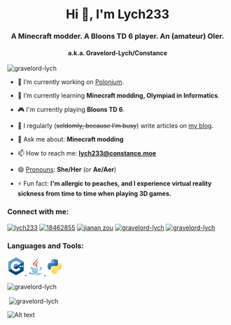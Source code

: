 <h1 align="center">Hi 👋, I'm Lych233</h1>
<h3 align="center">A Minecraft modder. A Bloons TD 6 player. An (amateur) OIer.</h3>
<h4 align="center">a.k.a. Gravelord-Lych/Constance </h4>

<p align="left"> <img src="https://komarev.com/ghpvc/?username=gravelord-lych&label=Profile%20views&color=0e75b6&style=flat" alt="gravelord-lych" /> </p>

- 🔭 I’m currently working on [Polonium](https://github.com/Gravelord-Lych/polonium).

- 🌱 I’m currently learning **Minecraft modding, Olympiad in Informatics**.

- 🎮 I'm currently playing **Bloons TD 6**.

- 📝 I regularly (~~seldomly, because I'm busy~~) write articles on [my blog](https://blog.constance.moe).

- 💬 Ask me about: **Minecraft modding**

- 📫 How to reach me: **lych233@constance.moe**

- 😄 [Pronouns](https://pronouns.constance.moe/#she/her/ae/aer): **She/Her** (or **Ae/Aer**)

- ⚡ Fun fact: **I'm allergic to peaches, and I experience virtual reality sickness from time to time when playing 3D games.**

<h3 align="left">Connect with me:</h3>
<p align="left">
<a href="https://twitter.com/lych233" target="blank"><img align="center" src="https://raw.githubusercontent.com/rahuldkjain/github-profile-readme-generator/master/src/images/icons/Social/twitter.svg" alt="lych233" height="30" width="40" /></a>
<a href="https://stackoverflow.com/users/18462855" target="blank"><img align="center" src="https://raw.githubusercontent.com/rahuldkjain/github-profile-readme-generator/master/src/images/icons/Social/stack-overflow.svg" alt="18462855" height="30" width="40" /></a>
<a href="https://www.facebook.com/profile.php?id=61563115012079" target="blank"><img align="center" src="https://raw.githubusercontent.com/rahuldkjain/github-profile-readme-generator/master/src/images/icons/Social/facebook.svg" alt="jianan zou" height="30" width="40" /></a>
<a href="https://www.youtube.com/@Lych-the-Gravelord" target="blank"><img align="center" src="https://raw.githubusercontent.com/rahuldkjain/github-profile-readme-generator/master/src/images/icons/Social/youtube.svg" alt="gravelord-lych" height="30" width="40" /></a>
<a href="https://codeforces.com/profile/gravelord-lych" target="blank"><img align="center" src="https://raw.githubusercontent.com/rahuldkjain/github-profile-readme-generator/master/src/images/icons/Social/codeforces.svg" alt="gravelord-lych" height="30" width="40" /></a>
</p>

<h3 align="left">Languages and Tools:</h3>
<p align="left"> <a href="https://www.w3schools.com/cpp/" target="_blank" rel="noreferrer"> <img src="https://raw.githubusercontent.com/devicons/devicon/master/icons/cplusplus/cplusplus-original.svg" alt="cplusplus" width="40" height="40"/> </a> <a href="https://www.java.com" target="_blank" rel="noreferrer"> <img src="https://raw.githubusercontent.com/devicons/devicon/master/icons/java/java-original.svg" alt="java" width="40" height="40"/> </a> <a href="https://www.python.org" target="_blank" rel="noreferrer"> <img src="https://raw.githubusercontent.com/devicons/devicon/master/icons/python/python-original.svg" alt="python" width="40" height="40"/> </a> </p>

<p><img align="center" src="https://github-readme-stats.vercel.app/api/top-langs?username=gravelord-lych&show_icons=true&locale=en&layout=compact" alt="gravelord-lych" /></p>

<p>&nbsp;<img align="center" src="https://github-readme-stats.vercel.app/api?username=gravelord-lych&show_icons=true&locale=en" alt="gravelord-lych" /></p>

![Alt text](https://spotify-recently-played-readme.vercel.app/api?user=31yuhkwke6nuf3urxkmrhueudifm&count=3&width=475)
<!--
**Gravelord-Lych/Gravelord-Lych** is a ✨ _special_ ✨ repository because its `README.md` (this file) appears on your GitHub profile.

Here are some ideas to get you started:

- 🔭 I’m currently working on ...
- 🌱 I’m currently learning ...
- 👯 I’m looking to collaborate on ...
- 🤔 I’m looking for help with ...
- 💬 Ask me about ...
- 📫 How to reach me: ...
- 😄 Pronouns: ...
- ⚡ Fun fact: ...
-->
